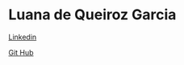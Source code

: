 # Luana de Queiroz Garcia
[Linkedin](https://www.linkedin.com/in/luana-de-queiroz-garcia-30778b1b4/)

[Git Hub](https://github.com/luana-q-g)
